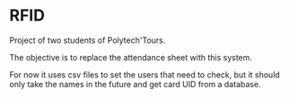 # RFID
Project of two students of Polytech'Tours.

The objective is to replace the attendance sheet with this system.

For now it uses csv files to set the users that need to check, but it should only take the names in the future and get card UID from a database.
